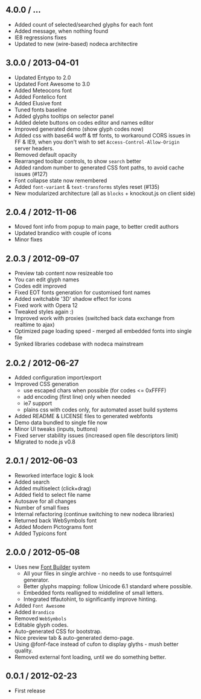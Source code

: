 4.0.0 / ...
------------------

* Added count of selected/searched glyphs for each font
* Added message, when nothing found
* IE8 regressions fixes
* Updated to new (wire-based) nodeca architectire


3.0.0 / 2013-04-01
------------------

* Updated Entypo to 2.0
* Updated Font Awesome to 3.0
* Added Meteocons font
* Added Fontelico font
* Added Elusive font
* Tuned fonts baseline
* Added glyphs tooltips on selector panel
* Added delete buttons on codes editor and names editor
* Improved generated demo (show glyph codes now)
* Added css with base64 woff & ttf fonts, to workaround CORS issues in FF & IE9,
  when you don't wish to set `Access-Control-Allow-Origin` server headers.
* Removed default opacity
* Rearranged toolbar controls, to show `search` better
* Added random number to generated CSS font paths, to avoid cache issues (#127)
* Font collapse state now remembered
* Added `font-variant` & `text-transforms` styles reset (#135)
* New modularized architecture (all as `blocks` + knockout.js on client side)


2.0.4 / 2012-11-06
------------------

* Moved font info from popup to main page, to better credit authors
* Updated brandico with couple of icons
* Minor fixes


2.0.3 / 2012-09-07
------------------

* Preview tab content now resizeable too
* You can edit glyph names
* Codes edit improved
* Fixed EOT fonts generation for customised font names
* Added switchable '3D' shadow effect for icons
* Fixed work with Opera 12
* Tweaked styles again :)
* Improved work with proxies (switched back data exchange from realtime to ajax)
* Optimized page loading speed - merged all embedded fonts into single file
* Synked libraries codebase with nodeca mainstream


2.0.2 / 2012-06-27
------------------

* Added configuration import/export
* Improved CSS generation
  - use escaped chars when possible (for codes <= 0xFFFF)
  - add encoding (first line) only when needed
  - ie7 support
  - plains css with codes only, for automated asset build systems
* Added README & LICENSE files to generated webfonts
* Demo data bundled to single file now
* Minor UI tweaks (inputs, buttons)
* Fixed server stability issues (increased open file descriptors limit)
* Migrated to node.js v0.8


2.0.1 / 2012-06-03
------------------

* Reworked interface logic & look
* Added search
* Added multiselect (click+drag)
* Added field to select file name
* Autosave for all changes
* Number of small fixes
* Internal refactoring (continue switching to new nodeca libraries)
* Returned back WebSymbols font
* Added Modern Pictograms font
* Added Typicons font


2.0.0 / 2012-05-08
------------------

* Uses new [Font Builder](https://github.com/fontello/font-builder) system
  - All your files in single archive - no needs to use fontsquirrel generator.
  - Better glyphs mapping: follow Unicode 6.1 standard where possible.
  - Embedded fonts realligned to middleline of small letters.
  - Integrated ttfautohint, to significantly improve hinting.
* Added `Font Awesome`
* Added `Brandico`
* Removed `WebSymbols`
* Editable glyph codes.
* Auto-generated CSS for bootstrap.
* Nice preview tab & auto-generated demo-page.
* Using @fonf-face instead of cufon to display glyths - mush better quality.
* Removed external font loading, until we do something better.


0.0.1 / 2012-02-23
------------------

* First release
